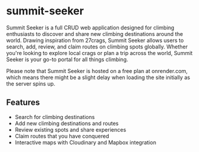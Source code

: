 # summit-seeker

Summit Seeker is a full CRUD web application designed for climbing enthusiasts to discover and share new climbing destinations around the world. 
Drawing inspiration from 27crags, Summit Seeker allows users to search, add, review, and claim routes on climbing spots globally. Whether you're looking to explore local crags or plan a trip across the world, Summit Seeker is your go-to portal for all things climbing.

Please note that Summit Seeker is hosted on a free plan at onrender.com, which means there might be a slight delay when loading the site initially as the server spins up.

## Features

* Search for climbing destinations
* Add new climbing destinations and routes
* Review existing spots and share experiences
* Claim routes that you have conquered
* Interactive maps with Cloudinary and Mapbox integration
